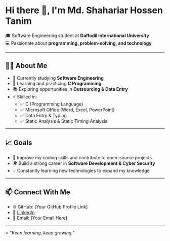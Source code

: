 # Hi there 👋, I'm Md. Shahariar Hossen Tanim  

🎓 Software Engineering student at **Daffodil International University**  
💻 Passionate about **programming, problem-solving, and technology**  

---

## 👨‍💻 About Me  
- 🔭 Currently studying **Software Engineering**  
- 🌱 Learning and practicing **C Programming**  
- 📚 Exploring opportunities in **Outsourcing & Data Entry**  
- ⚡ Skilled in:  
  - ✅ C (Programming Language)  
  - ✅ Microsoft Office (Word, Excel, PowerPoint)  
  - ✅ Data Entry & Typing  
  - ✅ Static Analysis & Static Timing Analysis  

---

## 📈 Goals  
- 🚀 Improve my coding skills and contribute to open-source projects  
- 🌍 Build a strong career in **Software Development & Cyber Security**  
- 💡 Constantly learning new technologies to expand my knowledge  

---

## 📫 Connect With Me  
- 🌐 GitHub: [Your GitHub Profile Link]  
- 💼 [LinkedIn](https://www.linkedin.com/in/tctanim77/)
- 📧 Email: [Your Email Here]  

---

⭐️ *"Keep learning, keep growing."*  
